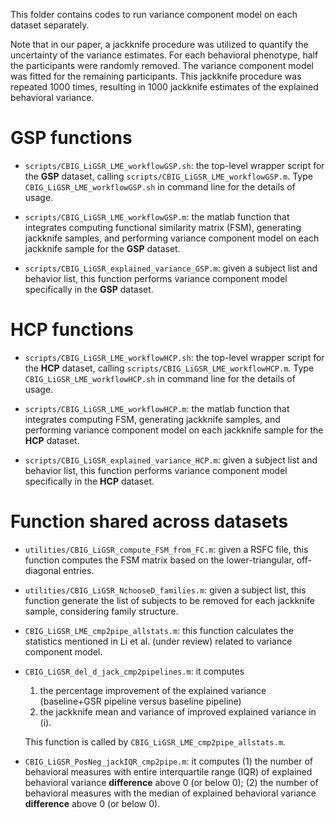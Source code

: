 This folder contains codes to run variance component model on each dataset separately. 

Note that in our paper, a jackknife procedure was utilized to quantify the uncertainty of the variance estimates. For each behavioral phenotype, half the participants were randomly removed. The variance component model was fitted for the remaining participants. This jackknife procedure was repeated 1000 times, resulting in 1000 jackknife estimates of the explained behavioral variance.

GSP functions
==============
- `scripts/CBIG_LiGSR_LME_workflowGSP.sh`: the top-level wrapper script for the **GSP** dataset, calling `scripts/CBIG_LiGSR_LME_workflowGSP.m`. Type `CBIG_LiGSR_LME_workflowGSP.sh` in command line for the details of usage.

- `scripts/CBIG_LiGSR_LME_workflowGSP.m`: the matlab function that integrates computing functional similarity matrix (FSM), generating jackknife samples, and performing variance component model on each jackknife sample for the **GSP** dataset.

- `scripts/CBIG_LiGSR_explained_variance_GSP.m`: given a subject list and behavior list, this function performs variance component model specifically in the **GSP** dataset.

HCP functions
==============
- `scripts/CBIG_LiGSR_LME_workflowHCP.sh`: the top-level wrapper script for the **HCP** dataset, calling `scripts/CBIG_LiGSR_LME_workflowHCP.m`. Type `CBIG_LiGSR_LME_workflowHCP.sh` in command line for the details of usage.

- `scripts/CBIG_LiGSR_LME_workflowHCP.m`: the matlab function that integrates computing FSM, generating jackknife samples, and performing variance component model on each jackknife sample for the **HCP** dataset.

- `scripts/CBIG_LiGSR_explained_variance_HCP.m`: given a subject list and behavior list, this function performs variance component model specifically in the **HCP** dataset.

Function shared across datasets
==============

- `utilities/CBIG_LiGSR_compute_FSM_from_FC.m`: given a RSFC file, this function computes the FSM matrix based on the lower-triangular, off-diagonal entries.

- `utilities/CBIG_LiGSR_NchooseD_families.m`: given a subject list, this function generate the list of subjects to be removed for each jackknife sample, considering family structure.

- `CBIG_LiGSR_LME_cmp2pipe_allstats.m`: this function calculates the statistics mentioned in Li et al. (under review) related to variance component model.

- `CBIG_LiGSR_del_d_jack_cmp2pipelines.m`: it computes 
  1. the percentage improvement of the explained variance (baseline+GSR pipeline versus baseline pipeline)
  2. the jackknife mean and variance of improved explained variance in (i). 
  
  This function is called by `CBIG_LiGSR_LME_cmp2pipe_allstats.m`.

- `CBIG_LiGSR_PosNeg_jackIQR_cmp2pipe.m`: it computes (1) the number of behavioral measures with entire interquartile range (IQR) of explained behavioral variance **difference** above 0 (or below 0); (2) the number of behavioral measures with the median of explained behavioral variance **difference** above 0 (or below 0).
